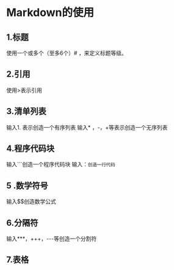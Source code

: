 # Markdown的使用
## 1.标题
使用一个或多个（至多6个）# ，来定义标题等级。
## 2.引用
使用>表示引用
## 3.清单列表
输入1. 表示创造一个有序列表
输入* ，-，+等表示创造一个无序列表
## 4.程序代码块
输入```创造一个程序代码块
输入：`创造一行代码`
## 5 .数学符号
输入$$创造数学公式
## 6.分隔符
输入***，+++，---等创造一个分割符
## 7.表格

